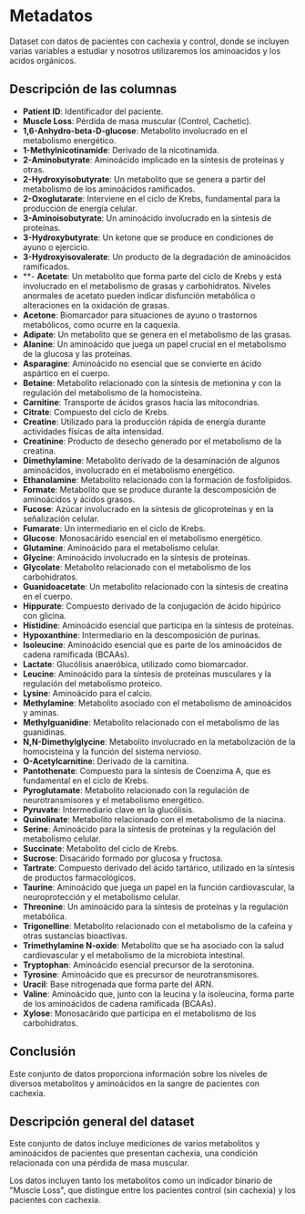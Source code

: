 # Metadatos 

Dataset con datos de pacientes con cachexia y control, donde se incluyen varias variables a estudiar y nosotros utilizaremos los aminoacidos y los acidos orgánicos.

## Descripción de las columnas

- **Patient ID**: Identificador del paciente.
- **Muscle Loss**: Pérdida de masa muscular (Control, Cachetic).
- **1,6-Anhydro-beta-D-glucose**: Metabolito involucrado en el metabolismo energético.
- **1-Methylnicotinamide**: Derivado de la nicotinamida.
- **2-Aminobutyrate**: Aminoácido implicado en la síntesis de proteínas y otras.
- **2-Hydroxyisobutyrate**: Un metabolito que se genera a partir del metabolismo de los aminoácidos ramificados.
- **2-Oxoglutarate**: Interviene en el ciclo de Krebs, fundamental para la producción de energía celular.
- **3-Aminoisobutyrate**: Un aminoácido involucrado en la síntesis de proteínas.
- **3-Hydroxybutyrate**: Un ketone que se produce en condiciones de ayuno o ejercicio.
- **3-Hydroxyisovalerate**: Un producto de la degradación de aminoácidos ramificados.
- **- **Acetate**: Un metabolito que forma parte del ciclo de Krebs y está involucrado en el metabolismo de grasas y carbohidratos. Niveles anormales de acetato pueden indicar disfunción metabólica o alteraciones en la oxidación de grasas.
- **Acetone**: Biomarcador para situaciones de ayuno o trastornos metabólicos, como ocurre en la caquexia.
- **Adipate**: Un metabolito que se genera en el metabolismo de las grasas. 
- **Alanine**: Un aminoácido que juega un papel crucial en el metabolismo de la glucosa y las proteínas. 
- **Asparagine**: Aminoácido no esencial que se convierte en ácido aspártico en el cuerpo.
- **Betaine**: Metabolito relacionado con la síntesis de metionina y con la regulación del metabolismo de la homocisteína.
- **Carnitine**: Transporte de ácidos grasos hacia las mitocondrias.
- **Citrate**: Compuesto del ciclo de Krebs.
- **Creatine**: Utilizado para la producción rápida de energía durante actividades físicas de alta intensidad. 
- **Creatinine**: Producto de desecho generado por el metabolismo de la creatina. 
- **Dimethylamine**: Metabolito derivado de la desaminación de algunos aminoácidos, involucrado en el metabolismo energético.
- **Ethanolamine**: Metabolito relacionado con la formación de fosfolípidos.
- **Formate**: Metabolito que se produce durante la descomposición de aminoácidos y ácidos grasos. 
- **Fucose**: Azúcar involucrado en la síntesis de glicoproteínas y en la señalización celular. 
- **Fumarate**: Un intermediario en el ciclo de Krebs.
- **Glucose**: Monosacárido esencial en el metabolismo energético.
- **Glutamine**: Aminoácido para el metabolismo celular.
- **Glycine**: Aminoácido involucrado en la síntesis de proteínas.
- **Glycolate**: Metabolito relacionado con el metabolismo de los carbohidratos.
- **Guanidoacetate**: Un metabolito relacionado con la síntesis de creatina en el cuerpo.
- **Hippurate**: Compuesto derivado de la conjugación de ácido hipúrico con glicina.
- **Histidine**: Aminoácido esencial que participa en la síntesis de proteínas.
- **Hypoxanthine**: Intermediario en la descomposición de purinas.
- **Isoleucine**: Aminoácido esencial que es parte de los aminoácidos de cadena ramificada (BCAAs). 
- **Lactate**: Glucólisis anaeróbica, utilizado como biomarcador.
- **Leucine**: Aminoácido para la síntesis de proteínas musculares y la regulación del metabolismo proteico.
- **Lysine**: Aminoácido para el calcio.
- **Methylamine**: Metabolito asociado con el metabolismo de aminoácidos y aminas.
- **Methylguanidine**: Metabolito relacionado con el metabolismo de las guanidinas.
- **N,N-Dimethylglycine**: Metabolito involucrado en la metabolización de la homocisteína y la función del sistema nervioso.
- **O-Acetylcarnitine**: Derivado de la carnitina.
- **Pantothenate**: Compuesto para la síntesis de Coenzima A, que es fundamental en el ciclo de Krebs.
- **Pyroglutamate**: Metabolito relacionado con la regulación de neurotransmisores y el metabolismo energético.
- **Pyruvate**: Intermediario clave en la glucólisis.
- **Quinolinate**: Metabolito relacionado con el metabolismo de la niacina.
- **Serine**: Aminoácido para la síntesis de proteínas y la regulación del metabolismo celular.
- **Succinate**: Metabolito del ciclo de Krebs.
- **Sucrose**: Disacárido formado por glucosa y fructosa.
- **Tartrate**: Compuesto derivado del ácido tartárico, utilizado en la síntesis de productos farmacológicos.
- **Taurine**: Aminoácido que juega un papel en la función cardiovascular, la neuroprotección y el metabolismo celular.
- **Threonine**: Un aminoácido para la síntesis de proteínas y la regulación metabólica.
- **Trigonelline**: Metabolito relacionado con el metabolismo de la cafeína y otras sustancias bioactivas.
- **Trimethylamine N-oxide**: Metabolito que se ha asociado con la salud cardiovascular y el metabolismo de la microbiota intestinal.
- **Tryptophan**: Aminoácido esencial precursor de la serotonina.
- **Tyrosine**: Aminoácido que es precursor de neurotransmisores.
- **Uracil**: Base nitrogenada que forma parte del ARN.
- **Valine**: Aminoácido que, junto con la leucina y la isoleucina, forma parte de los aminoácidos de cadena ramificada (BCAAs).
- **Xylose**: Monosacárido que participa en el metabolismo de los carbohidratos.

## Conclusión

Este conjunto de datos proporciona información sobre los niveles de diversos metabolitos y aminoácidos en la sangre de pacientes con cachexia. 

## Descripción general del dataset

Este conjunto de datos incluye mediciones de varios metabolitos y aminoácidos de pacientes que presentan cachexia, una condición relacionada con una pérdida de masa muscular. 

Los datos incluyen tanto los metabolitos como un indicador binario de "Muscle Loss", que distingue entre los pacientes control (sin cachexia) y los pacientes con cachexia.

